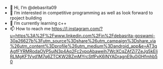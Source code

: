 - 👋 Hi, I’m @debasrita09
- 👀 I’m interested in competitive programming as well as look forward to rpoject building
- 🌱 I’m currently learning c++
- 📫 How to reach me https://l.instagram.com/?u=https%3A%2F%2Fwww.linkedin.com%2Fin%2Fdebasrita-goswami-30a26627b%3Futm_source%3Dshare%26utm_campaign%3Dshare_via%26utm_content%3Dprofile%26utm_medium%3Dandroid_app&e=AT3qAgfFYRMRodaOVP5ujN3p4Aq2Fc2vpoAbaweih7WcXCqZAfZi7ZeJg5kEliRLMgKF1Vyd1M7q6ZTCKW2BZmMYrcStfPxK6lNYADragnE9u0i0Hfmhb50

<!---
debasrita09/debasrita09 is a ✨ special ✨ repository because its `README.md` (this file) appears on your GitHub profile.
You can click the Preview link to take a look at your changes.
--->
